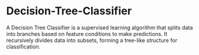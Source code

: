 # Decision-Tree-Classifier
A Decision Tree Classifier is a supervised learning algorithm that splits data into branches based on feature conditions to make predictions. It recursively divides data into subsets, forming a tree-like structure for classification.
